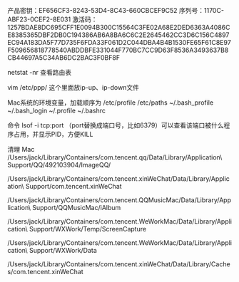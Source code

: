 产品密钥：EF656CF3-8243-53D4-8C43-660CBCEF9C52
序列号：1170C-ABF23-0CEF2-8E031
激活码：1257BDAE8DC695CFF1E0094B300C15564C3FE02A68E2DED6363A4086CE8385365DBF2DB0C194386AB6A8BA6C6C2E2645462CC3D6C156C4897EC94A183DA5F77D735F6FDA33F061D2C044DBA4B4B1530FE65F61C8E97F509656818778540ABDDBFE331044F770BC7CC9D63F8536A3493637B8CB44697A5C34AB6DC2BAC3F0BF8F


netstat -nr 查看路由表

vim /etc/ppp/ 这个里面放ip-up、ip-down文件


Mac系统的环境变量，加载顺序为
/etc/profile    /etc/paths    ~/.bash_profile    ~/.bash_login    ~/.profile    ~/.bashrc


命令 lsof -i tcp:port  （port替换成端口号，比如6379）可以查看该端口被什么程序占用，并显示PID，方便KILL


清理 Mac
/Users/jack/Library/Containers/com.tencent.qq/Data/Library/Application\ Support/QQ/492103904/ImageQQ/

/Users/jack/Library/Containers/com.tencent.xinWeChat/Data/Library/Application\ Support/com.tencent.xinWeChat

/Users/jack/Library/Containers/com.tencent.QQMusicMac/Data/Library/Application\ Support/QQMusicMac/iAlbum

/Users/jack/Library/Containers/com.tencent.WeWorkMac/Data/Library/Application\ Support/WXWork/Temp/ScreenCapture

/Users/jack/Library/Containers/com.tencent.WeWorkMac/Data/Library/Application\ Support/WXWork/Data

/Users/jack/Library/Containers/com.tencent.xinWeChat/Data/Library/Caches/com.tencent.xinWeChat
